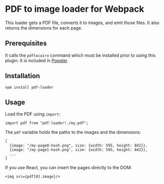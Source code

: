 # PDF to image loader for Webpack

This loader gets a PDF file, converts it to images, and emit those files. It also returns the dimensions for each page.

## Prerequisites

It calls the ```pdftocairo``` command which must be installed prior to using this plugin. It is included in [Poppler](https://poppler.freedesktop.org/).

## Installation

```
npm install pdf-loader
```

## Usage

Load the PDF using ```import```:

```
import pdf from "pdf-loader!./my.pdf";
```

The ```pdf``` variable holds the paths to the images and the dimensions:

```
[
  {image: "/my-page0-hash.png", size: {width: 595, height: 842}},
  {image: "/my-page1-hash.png", size: {width: 595, height: 842}},
  ...
]
```

If you use React, you can insert the pages directly to the DOM:

```
<img src={pdf[0].image}/>
```

